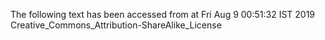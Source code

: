 The following text has been accessed from at Fri Aug 9 00:51:32 IST 2019
Creative_Commons_Attribution-ShareAlike_License
